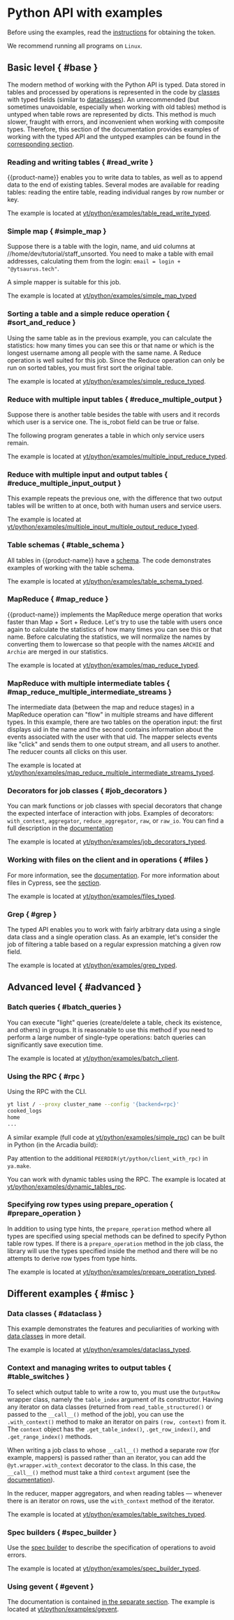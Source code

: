 # Python API with examples

Before using the examples, read the [instructions](../../../user-guide/storage/auth.md) for obtaining the token.

We recommend running all programs on `Linux`.

## Basic level { #base }

The modern method of working with the Python API is typed.
Data stored in tables and processed by operations is represented in the code by [classes](../../../api/python/userdoc.md#dataclass) with typed fields (similar to [dataclasses](https://docs.python.org/3/library/dataclasses.html)). An unrecommended (but sometimes unavoidable, especially when working with old tables) method is untyped when table rows are represented by dicts.
This method is much slower, fraught with errors, and inconvenient when working with composite types. Therefore, this section of the documentation provides examples of working with the typed API and the untyped examples can be found in the [corresponding section](#untyped_tutorial).

### Reading and writing tables { #read_write }

{{product-name}} enables you to write data to tables, as well as to append data to the end of existing tables. Several modes are available for reading tables: reading the entire table, reading individual ranges by row number or key.

The example is located at [yt/python/examples/table_read_write_typed](https://github.com/ytsaurus/ytsaurus/tree/main/yt/python/examples/table_read_write_typed).

### Simple map { #simple_map }

Suppose there is a table with the login, name, and uid columns at //home/dev/tutorial/staff_unsorted.
You need to make a table with email addresses, calculating them from the login: `email = login + "@ytsaurus.tech"`.

A simple mapper is suitable for this job.

The example is located at [yt/python/examples/simple_map_typed](https://github.com/ytsaurus/ytsaurus/tree/main/yt/python/examples/simple_map_typed)

### Sorting a table and a simple reduce operation { #sort_and_reduce }

Using the same table as in the previous example, you can calculate the statistics: how many times you can see this or that name or which is the longest username among all people with the same name. A Reduce operation is well suited for this job. Since the Reduce operation can only be run on sorted tables, you must first sort the original table.

The example is located at [yt/python/examples/simple_reduce_typed](https://github.com/ytsaurus/ytsaurus/tree/main/yt/python/examples/simple_reduce_typed).

### Reduce with multiple input tables { #reduce_multiple_output }

Suppose there is another table besides the table with users and it records which user is a service one. The is_robot field can be true or false.

The following program generates a table in which only service users remain.

The example is located at [yt/python/examples/multiple_input_reduce_typed](https://github.com/ytsaurus/ytsaurus/tree/main/yt/python/examples/multiple_input_reduce_typed).

### Reduce with multiple input and output tables { #reduce_multiple_input_output }

This example repeats the previous one, with the difference that two output tables will be written to at once, both with human users and service users.

The example is located at [yt/python/examples/multiple_input_multiple_output_reduce_typed](https://github.com/ytsaurus/ytsaurus/tree/main/yt/python/examples/multiple_input_multiple_output_reduce_typed).

### Table schemas { #table_schema }

All tables in {{product-name}} have a [schema](../../../api/python/userdoc.md#table_schema).
The code demonstrates examples of working with the table schema.

The example is located at [yt/python/examples/table_schema_typed](https://github.com/ytsaurus/ytsaurus/tree/main/yt/python/examples/table_schema_typed).

### MapReduce { #map_reduce }

{{product-name}} implements the MapReduce merge operation that works faster than Map + Sort + Reduce. Let's try to use the table with users once again to calculate the statistics of how many times you can see this or that name. Before calculating the statistics, we will normalize the names by converting them to lowercase so that people with the names `ARCHIE` and `Archie` are merged in our statistics.

The example is located at [yt/python/examples/map_reduce_typed](https://github.com/ytsaurus/ytsaurus/tree/main/yt/python/examples/map_reduce_typed).

### MapReduce with multiple intermediate tables { #map_reduce_multiple_intermediate_streams }

The intermediate data (between the map and reduce stages) in a MapReduce operation can "flow" in multiple streams and have different types. In this example, there are two tables on the operation input: the first displays uid in the name and the second contains information about the events associated with the user with that uid. The mapper selects events like "click" and sends them to one output stream, and all users to another. The reducer counts all clicks on this user.

The example is located at [yt/python/examples/map_reduce_multiple_intermediate_streams_typed](https://github.com/ytsaurus/ytsaurus/tree/main/yt/python/examples/map_reduce_multiple_intermediate_streams_typed).

### Decorators for job classes { #job_decorators }

You can mark functions or job classes with special decorators that change the expected interface of interaction with jobs.
Examples of decorators: `with_context`, `aggregator`, `reduce_aggregator`, `raw`, or `raw_io`. You can find a full description in the [documentation](../../../api/python/userdoc.md#python_decorators)

The example is located at [yt/python/examples/job_decorators_typed](https://github.com/ytsaurus/ytsaurus/tree/main/yt/python/examples/job_decorators_typed).

### Working with files on the client and in operations { #files }
For more information, see the [documentation](../../../api/python/userdoc.md#file_commands).
For more information about files in Cypress, see the [section](../../../user-guide/storage/files.md).

The example is located at [yt/python/examples/files_typed](https://github.com/ytsaurus/ytsaurus/tree/main/yt/python/examples/files_typed).

### Grep { #grep }
The typed API enables you to work with fairly arbitrary data using a single data class and a single operation class. As an example, let's consider the job of filtering a table based on a regular expression matching a given row field.

The example is located at [yt/python/examples/grep_typed](https://github.com/ytsaurus/ytsaurus/tree/main/yt/python/examples/grep_typed).

## Advanced level { #advanced }

### Batch queries { #batch_queries }

You can execute "light" queries (create/delete a table, check its existence, and others) in groups. It is reasonable to use this method if you need to perform a large number of single-type operations: batch queries can significantly save execution time.

The example is located at [yt/python/examples/batch_client](https://github.com/ytsaurus/ytsaurus/tree/main/yt/python/examples/batch_client).

### Using the RPC { #rpc }

Using the RPC with the CLI.

```bash
yt list / --proxy cluster_name --config '{backend=rpc}'
cooked_logs
home
...
```

A similar example (full code at [yt/python/examples/simple_rpc](https://github.com/ytsaurus/ytsaurus/tree/main/yt/python/examples/simple_rpc)) can be built in Python (in the Arcadia build):

Pay attention to the additional `PEERDIR(yt/python/client_with_rpc)` in `ya.make`.

You can work with dynamic tables using the RPC.
The example is located at [yt/python/examples/dynamic_tables_rpc](https://github.com/ytsaurus/ytsaurus/tree/main/yt/python/examples/dynamic_tables_rpc).

### Specifying row types using prepare_operation { #prepare_operation }

In addition to using type hints, the `prepare_operation` method where all types are specified using special methods can be defined to specify Python table row types. If there is a `prepare_operation` method in the job class, the library will use the types specified inside the method and there will be no attempts to derive row types from type hints.

The example is located at [yt/python/examples/prepare_operation_typed](https://github.com/ytsaurus/ytsaurus/tree/main/yt/python/examples/prepare_operation_typed).

## Different examples { #misc }

### Data classes { #dataclass }

This example demonstrates the features and peculiarities of working with [data classes](../../../api/python/userdoc.md#dataclass) in more detail.

The example is located at [yt/python/examples/dataclass_typed](https://github.com/ytsaurus/ytsaurus/tree/main/yt/python/examples/dataclass_typed).

### Context and managing writes to output tables { #table_switches }

To select which output table to write a row to, you must use the `OutputRow` wrapper class, namely the `table_index` argument of its constructor. Having any iterator on data classes (returned from `read_table_structured()` or passed to the `__call__()` method of the job), you can use the `.with_context()` method to make an iterator on pairs `(row, context)` from it. The `context` object has the `.get_table_index()`, `.get_row_index()`, and `.get_range_index()` methods.

When writing a job class to whose `__call__()` method a separate row (for example, mappers) is passed rather than an iterator, you can add the `@yt.wrapper.with_context` decorator to the class. In this case, the `__call__()` method must take a third `context` argument (see the [documentation](../../../api/python/userdoc.md#python_decorators)).

In the reducer, mapper aggregators, and when reading tables — whenever there is an iterator on rows, use the `with_context` method of the iterator.

The example is located at [yt/python/examples/table_switches_typed](https://github.com/ytsaurus/ytsaurus/tree/main/yt/python/examples/table_switches_typed).

### Spec builders { #spec_builder }

Use the [spec builder](../../../api/python/userdoc.md#spec_builder) to describe the specification of operations to avoid errors.

The example is located at [yt/python/examples/spec_builder_typed](https://github.com/ytsaurus/ytsaurus/tree/main/yt/python/examples/spec_builder_typed).

### Using gevent { #gevent }

The documentation is contained [in the separate section](../../../api/python/userdoc.md#gevent).
The example is located at [yt/python/examples/gevent](https://github.com/ytsaurus/ytsaurus/tree/main/yt/python/examples/gevent).
